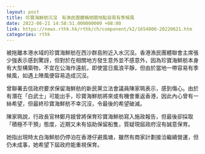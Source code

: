 ```yaml
---
layout: post
title: 珍寶海鮮舫沉沒　有漁民團體稱相關地點容易有季候風
date: 2022-06-21 14:58:51.000000000 +08:00
link: https://news.rthk.hk/rthk/ch/component/k2/1654000-20220621.htm
categories: rthk
---
```


被拖離本港水域的珍寶海鮮舫在西沙群島附近入水沉沒。香港漁民團體聯會主席張少強表示感到驚訝，但對於在相關地方發生意外並不感意外，因為珍寶海鮮舫本身有大型構築物，不宜在公海作遠航，即使當日風浪平靜，但由於當地一帶容易有季候風，如遇上陣風便容易造成沉沒。

曾聯署去信政府要求保留海鮮舫的新民黨立法會議員陳家珮表示，感到傷心。由於有潛在「白武士」可能出手，珍寶海鮮舫將來或有機會重返香港，因此內心曾有一絲希望，但最終珍寶海鮮舫不幸沉沒，令最後的希望破滅。

陳家珮說，行政長官林鄭月娥曾將保育珍寶海鮮舫寫入施政報告，但最後卻採取「積極不干預」態度，近期又未有協助保留船隻，質疑現屆政府沒有誠意保育。

她指出現時太白海鮮舫仍停泊在香港仔避風塘，雖然有商家計劃接洽繼續營運，但仍未成事，她希望下屆政府能重視保育。
